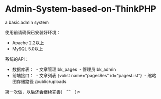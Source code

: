 # Admin-System-based-on-ThinkPHP
a basic admin system

使用前请确保已安装好环境：
- Apache 2.2以上
- MySQL 5.0以上

系统的API：
- 数据库表：
  - 文章管理 bk_pages
  - 管理员 bk_admin
- 前端接口：
  - 文章列表 {volist name="pagesRes" id="pagesList"}
  - 缩略图存储路径 /public/uploads
  
  
 第一次做，以后还会继续完善(￣︶￣)↗ 
